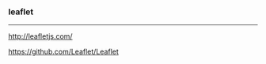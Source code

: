 ### leaflet
---

http://leafletjs.com/

https://github.com/Leaflet/Leaflet


```
```

```
```

```
```

